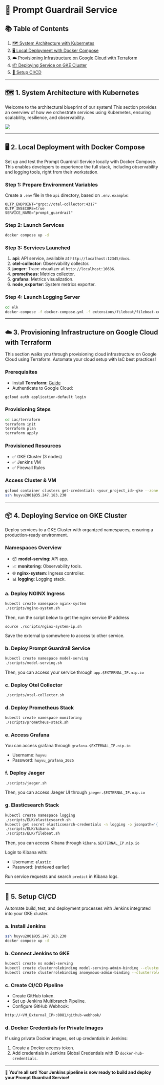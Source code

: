 # 🚀 Prompt Guardrail Service

## 📚 Table of Contents

1. [🗺️ System Architecture with Kubernetes](#1-system-architecture-with-kubernetes)
2. [🖥️ Local Deployment with Docker Compose](#2-local-deployment-with-docker-compose)
3. [☁️ Provisioning Infrastructure on Google Cloud with Terraform](#3-provisioning-infrastructure-on-google-cloud-with-terraform)
4. [📦 Deploying Service on GKE Cluster](#4-deploying-service-on-gke-cluster)
5. [🔄 Setup CI/CD](#5-setup-cicd)

---

## 🗺️ 1. System Architecture with Kubernetes

Welcome to the architectural blueprint of our system! This section provides an overview of how we orchestrate services using Kubernetes, ensuring scalability, resilience, and observability.

![](assets/mlops1_architecture.png)


---

## 🖥️ 2. Local Deployment with Docker Compose

Set up and test the Prompt Guardrail Service locally with Docker Compose. This enables developers to experience the full stack, including observability and logging tools, right from their workstation.

### Step 1: Prepare Environment Variables

Create a `.env` file in the `api` directory, based on `.env.example`:

```env
OLTP_ENDPOINT="grpc://otel-collector:4317"
OLTP_INSECURE=true
SERVICE_NAME="prompt_guardrail"
```

### Step 2: Launch Services

```bash
docker compose up -d
```

### Step 3: Services Launched

1. **api**: API service, available at `http://localhost:12345/docs`.
2. **otel-collector**: Observability collector.
3. **jaeger**: Trace visualizer at `http://localhost:16686`.
4. **prometheus**: Metrics collector.
5. **grafana**: Metrics visualization.
6. **node\_exporter**: System metrics exporter.

### Step 4: Launch Logging Server

```bash
cd elk
docker-compose -f docker-compose.yml -f extensions/filebeat/filebeat-compose.yml up
```

---

## ☁️ 3. Provisioning Infrastructure on Google Cloud with Terraform

This section walks you through provisioning cloud infrastructure on Google Cloud using Terraform. Automate your cloud setup with IaC best practices!

### Prerequisites

- Install **Terraform**: [Guide](https://computingforgeeks.com/how-to-install-terraform-on-ubuntu/)
- Authenticate to Google Cloud:

```bash
gcloud auth application-default login
```

### Provisioning Steps

```bash
cd iac/terraform
terraform init
terraform plan
terraform apply
```

### Provisioned Resources

- ✅ GKE Cluster (3 nodes)
- ✅ Jenkins VM
- ✅ Firewall Rules

### Access Cluster & VM

```bash
gcloud container clusters get-credentials <your_project_id>-gke --zone asia-southeast1-a --project <your_project_id>
ssh huyvu2001@35.247.183.230
```

---

## 📦 4. Deploying Service on GKE Cluster

Deploy services to a GKE Cluster with organized namespaces, ensuring a production-ready environment.

### Namespaces Overview

- 📦 **model-serving**: API app.
- 📈 **monitoring**: Observability tools.
- 🌐 **nginx-system**: Ingress controller.
- 📊 **logging**: Logging stack.

### a. Deploy NGINX Ingress

```bash
kubectl create namespace nginx-system
./scripts/nginx-system.sh
```

Then, run the script below to get the nginx service IP address
```
source ./scripts/nginx-system-ip.sh
```
Save the external ip somewhere to access to other service.

### b. Deploy Prompt Guardrail Service

```bash
kubectl create namespace model-serving
./scripts/model-serving.sh
```

Then, you can access your service through `app.$EXTERNAL_IP.nip.io`

### c. Deploy Otel Collector

```bash
./scripts/otel-collector.sh
```

### d. Deploy Prometheus Stack

```bash
kubectl create namespace monitoring
./scripts/prometheus-stack.sh
```


### e. Access Grafana

You can access grafana through `grafana.$EXTERNAL_IP.nip.io`

- Username: `huyvu`
- Password: `huyvu_grafana_2025`

### f. Deploy Jaeger

```bash
./scripts/jaeger.sh
```

Then, you can access Jaeger UI through `jaeger.$EXTERNAL_IP.nip.io`

### g. Elasticsearch Stack

```bash
kubectl create namespace logging
./scripts/ELK/elasticsearch.sh
kubectl get secret elasticsearch-credentials -n logging -o jsonpath='{.data.password}' | base64 --decode
./scripts/ELK/kibana.sh
./scripts/ELK/filebeat.sh
```

Then, you can access Kibana through `kibana.$EXTERNAL_IP.nip.io`

Login to Kibana with:

- Username: `elastic`
- Password: (retrieved earlier)

Run service requests and search `predict` in Kibana logs.



---

## 🔄 5. Setup CI/CD

Automate build, test, and deployment processes with Jenkins integrated into your GKE cluster.

### a. Install Jenkins

```bash
ssh huyvu2001@35.247.183.230
docker compose up -d
```

### b. Connect Jenkins to GKE

```bash
kubectl create ns model-serving
kubectl create clusterrolebinding model-serving-admin-binding --clusterrole=admin --serviceaccount=model-serving:default --namespace=model-serving
kubectl create clusterrolebinding anonymous-admin-binding --clusterrole=admin --user=system:anonymous --namespace=model-serving
```

### c. Create CI/CD Pipeline

- Create GitHub token.
- Set up Jenkins Multibranch Pipeline.
- Configure GitHub Webhook:

```bash
http://<VM_External_IP>:8081/github-webhook/
```

### d. Docker Credentials for Private Images

If using private Docker images, set up credentials in Jenkins:

1. Create a Docker access token.
2. Add credentials in Jenkins Global Credentials with ID `docker-hub-credentials`.

---

🎉 **You're all set! Your Jenkins pipeline is now ready to build and deploy your Prompt Guardrail Service!**



